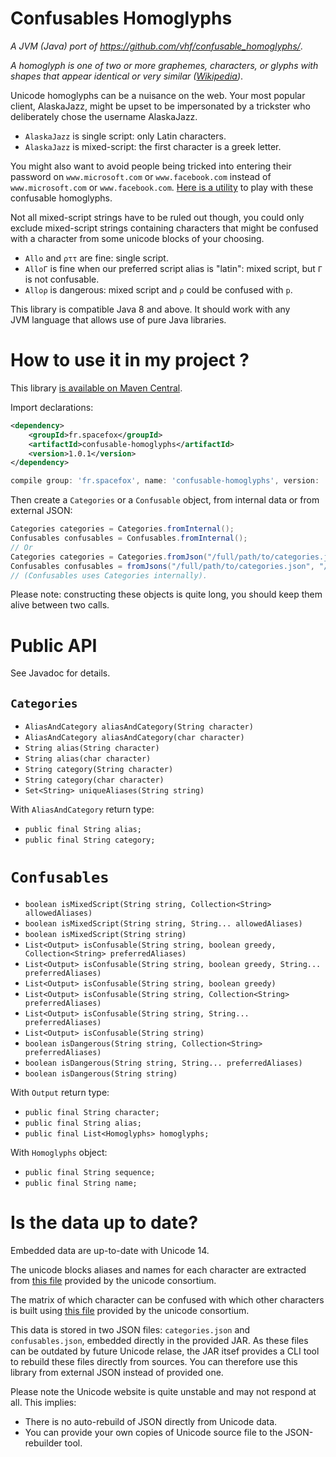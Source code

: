 # Confusables Homoglyphs

_A JVM (Java) port of https://github.com/vhf/confusable_homoglyphs/_.

_A homoglyph is one of two or more graphemes, characters, or glyphs with shapes that appear identical or very similar
([Wikipedia](https://en.wikipedia.org/wiki/Homoglyph))_.

Unicode homoglyphs can be a nuisance on the web. Your most popular client, AlaskaJazz, might be upset to be impersonated
by a trickster who deliberately chose the username ΑlaskaJazz.

- `AlaskaJazz` is single script: only Latin characters.
- `ΑlaskaJazz` is mixed-script: the first character is a greek letter.

You might also want to avoid people being tricked into entering their password on `www.microsоft.com` or
`www.faϲebook.com` instead of `www.microsoft.com` or `www.facebook.com`.
[Here is a utility](http://unicode.org/cldr/utility/confusables.jsp) to play with these confusable homoglyphs.

Not all mixed-script strings have to be ruled out though, you could only exclude mixed-script strings containing
characters that might be confused with a character from some unicode blocks of your choosing.

- `Allo` and `ρττ` are fine: single script.
- `AlloΓ` is fine when our preferred script alias is "latin": mixed script, but `Γ` is not confusable.
- `Alloρ` is dangerous: mixed script and `ρ` could be confused with `p`.

This library is compatible Java 8 and above. It should work with any JVM language that allows use of pure Java libraries.

# How to use it in my project ?

This library [is available on Maven Central](https://search.maven.org/artifact/fr.spacefox/confusable-homoglyphs).

Import declarations:

```xml
<dependency>
    <groupId>fr.spacefox</groupId>
    <artifactId>confusable-homoglyphs</artifactId>
    <version>1.0.1</version>
</dependency>
```

```groovy
compile group: 'fr.spacefox', name: 'confusable-homoglyphs', version: '1.0.1'
```

Then create a `Categories` or a `Confusable` object, from internal data or from external JSON:

```java
Categories categories = Categories.fromInternal();
Confusables confusables = Confusables.fromInternal();
// Or
Categories categories = Categories.fromJson("/full/path/to/categories.json");
Confusables confusables = fromJsons("/full/path/to/categories.json", "/full/path/to/confusables.json");
// (Confusables uses Categories internally).
```

Please note: constructing these objects is quite long, you should keep them alive between two calls.

# Public API

See Javadoc for details.

## `Categories`

- `AliasAndCategory aliasAndCategory(String character)`
- `AliasAndCategory aliasAndCategory(char character)`
- `String alias(String character)`
- `String alias(char character)`
- `String category(String character)`
- `String category(char character)`
- `Set<String> uniqueAliases(String string)`

With `AliasAndCategory` return type:

- `public final String alias;`
- `public final String category;`

# `Confusables`

- `boolean isMixedScript(String string, Collection<String> allowedAliases)`
- `boolean isMixedScript(String string, String... allowedAliases)`
- `boolean isMixedScript(String string)`
- `List<Output> isConfusable(String string, boolean greedy, Collection<String> preferredAliases)`
- `List<Output> isConfusable(String string, boolean greedy, String... preferredAliases)`
- `List<Output> isConfusable(String string, boolean greedy)`
- `List<Output> isConfusable(String string, Collection<String> preferredAliases)`
- `List<Output> isConfusable(String string, String... preferredAliases)`
- `List<Output> isConfusable(String string)`
- `boolean isDangerous(String string, Collection<String> preferredAliases)`
- `boolean isDangerous(String string, String... preferredAliases)`
- `boolean isDangerous(String string)`

With `Output` return type:

- `public final String character;`
- `public final String alias;`
- `public final List<Homoglyphs> homoglyphs;`

With `Homoglyphs` object:

- `public final String sequence;`
- `public final String name;`

# Is the data up to date?

Embedded data are up-to-date with Unicode 14.

The unicode blocks aliases and names for each character are extracted from
[this file](http://www.unicode.org/Public/UNIDATA/Scripts.txt) provided by the unicode consortium.

The matrix of which character can be confused with which other characters is built using
[this file](http://www.unicode.org/Public/security/latest/confusables.txt) provided by the unicode consortium.

This data is stored in two JSON files: `categories.json` and `confusables.json`, embedded directly in the provided JAR.
As these files can be outdated by future Unicode relase, the JAR itsef provides a CLI tool to rebuild these files
directly from sources. You can therefore use this library from external JSON instead of provided one.

Please note the Unicode website is quite unstable and may not respond at all. This implies: 

- There is no auto-rebuild of JSON directly from Unicode data.
- You can provide your own copies of Unicode source file to the JSON-rebuilder tool.
